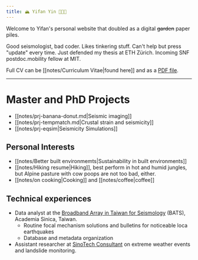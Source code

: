 ```yaml
---
title: 🏔 Yifan Yin 🧑🏻‍💻
---
```


Welcome to Yifan's personal website that doubled as a digital ~~garden~~ paper piles.

Good seismologist, bad coder. Likes tinkering stuff. Can't help but press "update" every time.
Just defended my thesis at ETH Zürich. Incoming SNF postdoc.mobility fellow at MIT.

Full CV can be [[notes/Curriculum Vitae|found here]] and as a [PDF file](https://yifanyin.github.io/yifans_cv_2022.pdf).

---
# Master and PhD Projects
- [[notes/prj-banana-donut.md|Seismic imaging]]
- [[notes/prj-tempmatch.md|Crustal strain and seismicity]]
- [[notes/prj-eqsim|Seismicity Simulations]]

## Personal Interests
- [[notes/Better built environmemts|Sustainability in built environments]]
- [[notes/Hiking resume|Hiking]], best perform in hot and humid jungles, but Alpine pasture with cow poops are not too bad, either.
- [[notes/on cooking|Cooking]] and [[notes/coffee|coffee]]

## Technical experiences
- Data analyst at the [Broadband Array in Taiwan for Seismology](https://bats.earth.sinica.edu.tw/) (BATS), Academia Sinica, Taiwan.
    - Routine focal mechanism solutions and bulletins for noticeable loca earthquakes
    - Database and metadata organization
- Assistant researcher at [SinoTech Consultant](https://www.sinotech.org.tw/) on extreme weather events and landslide monitoring.
